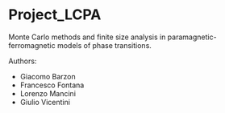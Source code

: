 # Project_LCPA
Monte Carlo methods and finite size analysis in paramagnetic-ferromagnetic models of phase transitions.

Authors:
- Giacomo Barzon
- Francesco Fontana
- Lorenzo Mancini
- Giulio Vicentini
